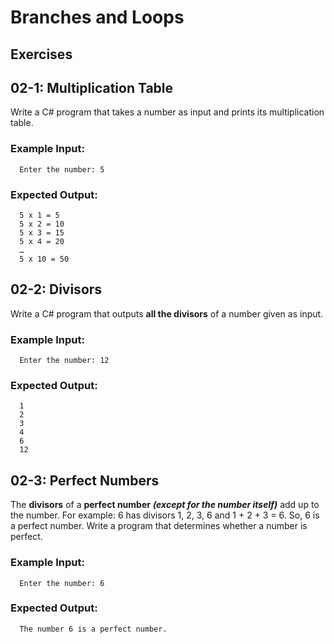 # Branches and Loops

## Exercises

## 02-1: Multiplication Table  
Write a C# program that takes a number as input and prints its multiplication table.

### Example Input:
```
  Enter the number: 5
```
### Expected Output:
```
  5 x 1 = 5
  5 x 2 = 10
  5 x 3 = 15
  5 x 4 = 20
  …
  5 x 10 = 50
```
## 02-2: Divisors
Write a C# program that outputs **all the divisors** of a number given as input.

### Example Input:
```
  Enter the number: 12
```
### Expected Output:
```
  1
  2
  3
  4
  6
  12
```
## 02-3: Perfect Numbers
The **divisors** of a **perfect number** ***(except for the number itself)*** add up to the number. For example: 6 has divisors 1, 2, 3, 6 and 1 + 2 + 3 = 6. So, 6 is a perfect number. Write a program that determines whether a number is perfect.

### Example Input:
```
  Enter the number: 6
```
### Expected Output:
```
  The number 6 is a perfect number.
```
